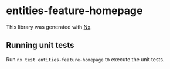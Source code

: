 # entities-feature-homepage

This library was generated with [Nx](https://nx.dev).

## Running unit tests

Run `nx test entities-feature-homepage` to execute the unit tests.
